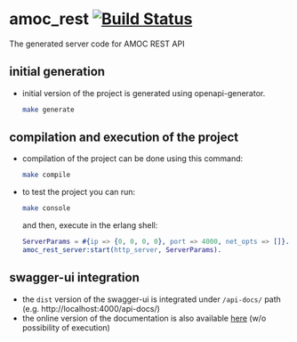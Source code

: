 # amoc_rest [![Build Status](https://travis-ci.org/esl/amoc_rest.svg?branch=master)](https://travis-ci.org/esl/amoc_rest)

The generated server code for AMOC REST API

## initial generation
* initial version of the project is generated using openapi-generator.

  ```bash
  make generate
  ```

## compilation and execution of the project
* compilation of the project can be done using this command:

  ```bash
  make compile
  ```

* to test the project you can run:

  ```bash
  make console
  ```

  and then, execute in the erlang shell:

  ```erlang
  ServerParams = #{ip => {0, 0, 0, 0}, port => 4000, net_opts => []}.
  amoc_rest_server:start(http_server, ServerParams).
  ```

## swagger-ui integration
* the `dist` version of the swagger-ui is integrated under `/api-docs/` path (e.g. http://localhost:4000/api-docs/)
* the online version of the documentation is also available [here](https://esl.github.io/amoc_rest/?v=7890862) (w/o possibility of execution)
